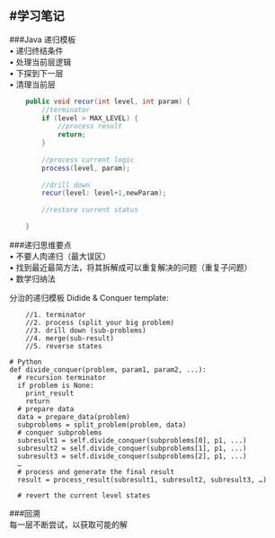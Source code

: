 ﻿#学习笔记
----
###Java 递归模板  
• 递归终结条件  
• 处理当前层逻辑  
• 下探到下一层  
• 清理当前层  
``` Java
    public void recur(int level, int param) {
        //terminator
        if (level > MAX_LEVEL) {
            //process result
            return;
        }
        
        //process current logic
        process(level, param);
        
        //drill down
        recur(level: level+1,newParam);
        
        //restore current status
        
    }
```    
###递归思维要点  
• 不要人肉递归（最大误区）<br/>
• 找到最近最简方法，将其拆解成可以重复解决的问题（重复子问题）<br/>
• 数学归纳法<br/>
    
分治的递归模板  Didide & Conquer template:
 
        //1. terminator
        //2. process (split your big problem)
        //3. drill down (sub-problems)
        //4. merge(sub-result)
        //5. reverse states
        
    # Python
    def divide_conquer(problem, param1, param2, ...): 
      # recursion terminator 
      if problem is None: 
        print_result 
        return 
      # prepare data 
      data = prepare_data(problem) 
      subproblems = split_problem(problem, data) 
      # conquer subproblems 
      subresult1 = self.divide_conquer(subproblems[0], p1, ...) 
      subresult2 = self.divide_conquer(subproblems[1], p1, ...) 
      subresult3 = self.divide_conquer(subproblems[2], p1, ...) 
      …
      # process and generate the final result 
      result = process_result(subresult1, subresult2, subresult3, …)
    	
      # revert the current level states
      
      
###回溯   
    每一层不断尝试，以获取可能的解

